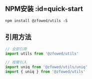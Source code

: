 ## NPM安装  :id=quick-start

```shell
npm install @zfowed/utils -S
```

## 引用方法

```javascript
// 全部引用
import utils from '@zfowed/utils'

// 按需引入
import uniq from '@zfowed/utils/uniq'
import { uniq } from '@zfowed/utils'
```
